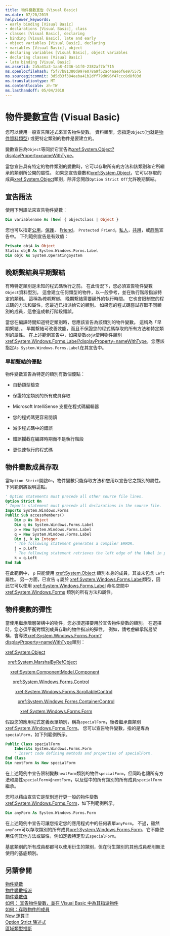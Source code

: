 ```yaml
---
title: 物件變數宣告 (Visual Basic)
ms.date: 07/20/2015
helpviewer_keywords:
- early binding [Visual Basic]
- declarations [Visual Basic], class
- classes [Visual Basic], declaring
- binding [Visual Basic], late and early
- object variables [Visual Basic], declaring
- variables [Visual Basic], object
- declaring variables [Visual Basic], object variables
- declaring classes [Visual Basic]
- late binding [Visual Basic]
ms.assetid: 2a5a41a3-1aa8-4236-b1f0-2382af7bf715
ms.openlocfilehash: f5f77b81380d997e078a9f52ac4aae6f6e975575
ms.sourcegitcommit: 3d5d33f384eeba41b2dff79d096f47ccc8d8f03d
ms.translationtype: MT
ms.contentlocale: zh-TW
ms.lasthandoff: 05/04/2018
---
```

# <a name="object-variable-declaration-visual-basic"></a>物件變數宣告 (Visual Basic)
您可以使用一般宣告陳述式來宣告物件變數。 資料類型，您指定`Object`(也就是[物件資料類型](../../../../visual-basic/language-reference/data-types/object-data-type.md)) 或更特定類別的物件是要建立的。  
  
 變數宣告為`Object`等同於它宣告為<xref:System.Object?displayProperty=nameWithType>。  
  
 當您宣告具有特定的物件類別的變數時，它可以存取所有的方法和該類別和它所繼承的類別所公開的屬性。 如果您宣告變數和<xref:System.Object>，它可以存取的成員<xref:System.Object>類別，除非您開啟`Option Strict Off`允許晚期繫結。  
  
## <a name="declaration-syntax"></a>宣告語法  
 使用下列語法來宣告物件變數：  
  
```vb  
Dim variablename As [New] { objectclass | Object }  
```  
  
 您也可以指定[公用](../../../../visual-basic/language-reference/modifiers/public.md)，[保護](../../../../visual-basic/language-reference/modifiers/protected.md)， [Friend](../../../../visual-basic/language-reference/modifiers/friend.md)， `Protected Friend`，[私人](../../../../visual-basic/language-reference/modifiers/private.md)，[共用](../../../../visual-basic/language-reference/modifiers/shared.md)，或[靜態](../../../../visual-basic/language-reference/modifiers/static.md)宣告中。 下列範例宣告是有效值：  
  
```vb  
Private objA As Object  
Static objB As System.Windows.Forms.Label  
Dim objC As System.OperatingSystem  
```  
  
## <a name="late-binding-and-early-binding"></a>晚期繫結與早期繫結  
 有時特定類別是未知的程式碼執行之前。 在此情況下，您必須宣告物件變數`Object`資料型別。 這會建立任何類型的物件，以一般參考，並在執行階段指派特定的類別。 這稱為*晚期繫結*。 晚期繫結需要額外的執行時間。 它也會限制您的程式碼的方法和屬性，您最近已指派給它的類別。 如果您的程式碼嘗試存取不同類別的成員，這會造成執行階段錯誤。  
  
 當您在編譯時間知道特定類別時，您應該宣告為該類別的物件變數。 這稱為「早期繫結」。 早期繫結可改善效能，而且不保證您的程式碼存取的所有方法和特定類別的屬性。 在上述範例宣告中，如果變數`objA`使用物件類別<xref:System.Windows.Forms.Label?displayProperty=nameWithType>，您應該指定`As System.Windows.Forms.Label`在其宣告中。  
  
### <a name="advantages-of-early-binding"></a>早期繫結的優點  
 物件變數宣告為特定的類別有數個優點：  
  
-   自動類型檢查  
  
-   保證特定類別的所有成員存取  
  
-   Microsoft IntelliSense 支援在程式碼編輯器  
  
-   您的程式碼更容易閱讀  
  
-   減少程式碼中的錯誤  
  
-   錯誤攔截在編譯時期而不是執行階段  
  
-   更快速執行的程式碼  
  
## <a name="access-to-object-variable-members"></a>物件變數成員存取  
 當`Option Strict`開啟`On`，物件變數只能存取方法和您用以宣告它之類別的屬性。 下列範例將說明這點。  
  
```vb  
' Option statements must precede all other source file lines.  
Option Strict On  
' Imports statement must precede all declarations in the source file.  
Imports System.Windows.Forms  
Public Sub accessMembers()  
    Dim p As Object  
    Dim q As System.Windows.Forms.Label  
    p = New System.Windows.Forms.Label  
    q = New System.Windows.Forms.Label  
    Dim j, k As Integer  
    ' The following statement generates a compiler ERROR.  
    j = p.Left  
    ' The following statement retrieves the left edge of the label in pixels.  
    k = q.Left  
End Sub  
```  
  
 在此範例中， `p` 只能使用 <xref:System.Object> 類別本身的成員，其並未包含 `Left` 屬性。 另一方面，已宣告 `q` 屬於 <xref:System.Windows.Forms.Label>類型，因此它可以使用 <xref:System.Windows.Forms.Label> 命名空間中 <xref:System.Windows.Forms> 類別的所有方法和屬性。  
  
## <a name="flexibility-of-object-variables"></a>物件變數的彈性  
 當使用繼承階層架構中的物件，您必須選擇要用於宣告物件變數的類別。 在選擇時，您必須平衡對類別成員存取的物件指派的彈性。 例如，請考慮繼承階層架構，會導致<xref:System.Windows.Forms.Form?displayProperty=nameWithType>類別：  
  
 <xref:System.Object>  
  
 &nbsp;&nbsp;<xref:System.MarshalByRefObject>  
  
 &nbsp;&nbsp;&nbsp;&nbsp;<xref:System.ComponentModel.Component>  
  
 &nbsp;&nbsp;&nbsp;&nbsp;&nbsp;&nbsp;<xref:System.Windows.Forms.Control>  
  
 &nbsp;&nbsp;&nbsp;&nbsp;&nbsp;&nbsp;&nbsp;&nbsp;<xref:System.Windows.Forms.ScrollableControl>  
  
 &nbsp;&nbsp;&nbsp;&nbsp;&nbsp;&nbsp;&nbsp;&nbsp;&nbsp;&nbsp;<xref:System.Windows.Forms.ContainerControl>  
  
 &nbsp;&nbsp;&nbsp;&nbsp;&nbsp;&nbsp;&nbsp;&nbsp;&nbsp;&nbsp;&nbsp;&nbsp;<xref:System.Windows.Forms.Form>  
  
 假設您的應用程式定義表單類別，稱為`specialForm`，後者繼承自類別<xref:System.Windows.Forms.Form>。 您可以宣告物件變數，指的是專為`specialForm`，如下列範例所示。  
  
```vb  
Public Class specialForm  
    Inherits System.Windows.Forms.Form  
    ' Insert code defining methods and properties of specialForm.  
End Class  
Dim nextForm As New specialForm  
```  
  
 在上述範例中宣告限制變數`nextForm`類別的物件`specialForm`，但同時也讓所有方法和屬性`specialForm`可`nextForm`，以及從中的所有類別的所有成員`specialForm`繼承。  
  
 您可以藉由宣告它是型別進行更一般的物件變數<xref:System.Windows.Forms.Form>，如下列範例所示。  
  
```vb  
Dim anyForm As System.Windows.Forms.Form  
```  
  
 在上述範例中宣告可讓您指定您的應用程式中的任何表單`anyForm`。 不過，雖然`anyForm`可以存取類別的所有成員<xref:System.Windows.Forms.Form>，它不能使用任何其他方法或屬性，例如定義特定形式`specialForm`。  
  
 基底類別的所有成員都都可以使用衍生的類別，但在衍生類別的其他成員都則無法使用的基底類別。  
  
## <a name="see-also"></a>另請參閱  
 [物件變數](../../../../visual-basic/programming-guide/language-features/variables/object-variables.md)  
 [物件變數指派](../../../../visual-basic/programming-guide/language-features/variables/object-variable-assignment.md)  
 [物件變數值](../../../../visual-basic/programming-guide/language-features/variables/object-variable-values.md)  
 [如何： 宣告物件變數，並在 Visual Basic 中為其指派物件](../../../../visual-basic/programming-guide/language-features/variables/how-to-declare-an-object-variable-and-assign-an-object-to-it.md)  
 [如何：存取物件的成員](../../../../visual-basic/programming-guide/language-features/variables/how-to-access-members-of-an-object.md)  
 [New 運算子](../../../../visual-basic/language-reference/operators/new-operator.md)  
 [Option Strict 陳述式](../../../../visual-basic/language-reference/statements/option-strict-statement.md)  
 [區域類型推斷](../../../../visual-basic/programming-guide/language-features/variables/local-type-inference.md)
